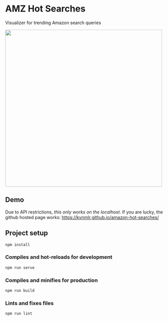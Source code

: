 # AMZ Hot Searches
Visualizer for trending Amazon search queries

<img src="https://github.com/kvnmlr/amazon-hot-searches/blob/master/public/video.gif" width="500" />

## Demo
Due to API restrictions, *this only works on the localhost*. If you are lucky, the github hosted page works:
https://kvnmlr.github.io/amazon-hot-searches/

## Project setup
```
npm install
```

### Compiles and hot-reloads for development
```
npm run serve
```

### Compiles and minifies for production
```
npm run build
```

### Lints and fixes files
```
npm run lint
```
